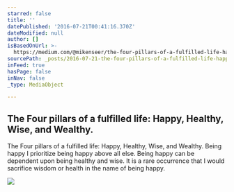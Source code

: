 ```yaml
---
starred: false
title: ''
datePublished: '2016-07-21T00:41:16.370Z'
dateModified: null
author: []
isBasedOnUrl: >-
  https://medium.com/@mikenseer/the-four-pillars-of-a-fulfilled-life-happy-healthy-wise-and-wealthy-a6ec27aac3d7?source=linkShare-20acdf286b78-1469061586
sourcePath: _posts/2016-07-21-the-four-pillars-of-a-fulfilled-life-happy-healthy-wise.md
inFeed: true
hasPage: false
inNav: false
_type: MediaObject

---
```

<article style=""><h1>The Four pillars of a fulfilled life: Happy, Healthy, Wise, and Wealthy.</h1><p>The Four pillars of a fulfilled life: Happy, Healthy, Wise, and Wealthy. Being happy I prioritize being happy above all else. Being happy can be dependent upon being healthy and wise. It is a rare occurrence that I would sacrifice wisdom or health in the name of being happy.</p><img src="https://cdn-images-1.medium.com/max/2000/1*isia3nhly_Zo6U20jq6d2Q.jpeg" /></article>